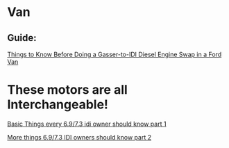 # Van
## Guide:
[Things to Know Before Doing a Gasser-to-IDI Diesel Engine Swap in a Ford Van](https://www.nickpisca.com/diesel/engine/things-to-know-before-doing-a-gasser-to-idi-diesel-engine-swap-in-a-ford-van/)


# These motors are all Interchangeable!

[Basic Things every 6.9/7.3 idi owner should know part 1](https://youtu.be/chuMsliqRcM)

[More things 6.9/7.3 IDI owners should know part 2](https://youtu.be/_lNargLEOQc)
